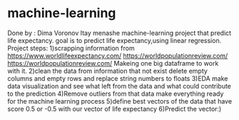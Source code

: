 # machine-learning
Done by :
 Dima Voronov 
Itay menashe 
machine-learning project that predict life expectancy.
goal is to predict life expectancy,using linear regression.
Project steps:
1)scrapping information from 
https://www.worldlifeexpectancy.com/
https://worldpopulationreview.com/
https://worldpopulationreview.com/
Makeing one big dataframe to work with it.
2)clean the data from information that not exist delete empty columns and empty rows and replace string numbers to floats
3)EDA make data visualization and see what left from the data and what could contribute to the prediction 
4)Remove outliers from that data make everything ready for the machine learning process
5)define best vectors of the data that have score 0.5 or -0.5 with our vector of life expectancy
6)Predict the vector:)
